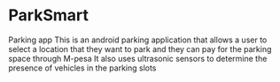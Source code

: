 # ParkSmart
Parking app
This is an android parking application that allows a user to select a location that they want to park
and they can pay for the parking space through M-pesa
It also uses ultrasonic sensors to determine the presence of vehicles in the parking slots
